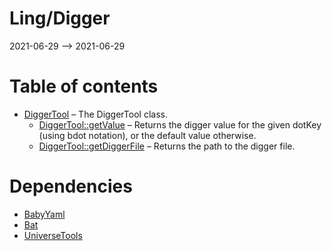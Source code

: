 Ling/Digger
================
2021-06-29 --> 2021-06-29




Table of contents
===========

- [DiggerTool](https://github.com/lingtalfi/Digger/blob/master/doc/api/Ling/Digger/DiggerTool.md) &ndash; The DiggerTool class.
    - [DiggerTool::getValue](https://github.com/lingtalfi/Digger/blob/master/doc/api/Ling/Digger/DiggerTool/getValue.md) &ndash; Returns the digger value for the given dotKey (using bdot notation), or the default value otherwise.
    - [DiggerTool::getDiggerFile](https://github.com/lingtalfi/Digger/blob/master/doc/api/Ling/Digger/DiggerTool/getDiggerFile.md) &ndash; Returns the path to the digger file.


Dependencies
============
- [BabyYaml](https://github.com/lingtalfi/BabyYaml)
- [Bat](https://github.com/lingtalfi/Bat)
- [UniverseTools](https://github.com/lingtalfi/UniverseTools)


